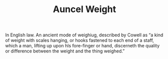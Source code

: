 ---
title: Auncel Weight
letter: A
permalink: "/definitions/auncel-weight.html"
body: In English law. An ancient mode of weighiug, described by Cowell as “a kind
  of weight with scales hanging, or hooks fastened to each end of a staff, which a
  man, lifting up upon hls fore-finger or hand, discerneth the quality or difference
  between the weight and the thing weighed.”
published_at: '2018-07-07'
layout: post
---